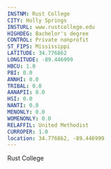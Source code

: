 ```yaml
---
INSTNM: Rust College
CITY: Holly Springs
INSTURL: www.rustcollege.edu
HIGHDEG: Bachelor's degree
CONTROL: Private nonprofit
ST_FIPS: Mississippi
LATITUDE: 34.776862
LONGITUDE: -89.446999
HBCU: 1.0
PBI: 0.0
ANNHI: 0.0
TRIBAL: 0.0
AANAPII: 0.0
HSI: 0.0
NANTI: 0.0
MENONLY: 0.0
WOMENONLY: 0.0
RELAFFIL: United Methodist
CURROPER: 1.0
location: 34.776862, -89.446999
---
```

Rust College